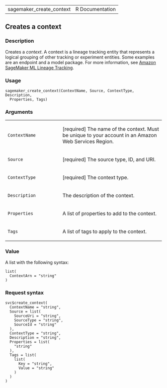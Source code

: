 <table style="width: 100%;">
<tbody>
<tr class="odd">
<td>sagemaker_create_context</td>
<td style="text-align: right;">R Documentation</td>
</tr>
</tbody>
</table>

## Creates a context

### Description

Creates a *context*. A context is a lineage tracking entity that
represents a logical grouping of other tracking or experiment entities.
Some examples are an endpoint and a model package. For more information,
see [Amazon SageMaker ML Lineage
Tracking](https://docs.aws.amazon.com/sagemaker/latest/dg/lineage-tracking.html).

### Usage

    sagemaker_create_context(ContextName, Source, ContextType, Description,
      Properties, Tags)

### Arguments

<table>
<colgroup>
<col style="width: 35%" />
<col style="width: 65%" />
</colgroup>
<tbody>
<tr class="odd">
<td><code
id="sagemaker_create_context_:_ContextName">ContextName</code></td>
<td><p>[required] The name of the context. Must be unique to your
account in an Amazon Web Services Region.</p></td>
</tr>
<tr class="even">
<td><code id="sagemaker_create_context_:_Source">Source</code></td>
<td><p>[required] The source type, ID, and URI.</p></td>
</tr>
<tr class="odd">
<td><code
id="sagemaker_create_context_:_ContextType">ContextType</code></td>
<td><p>[required] The context type.</p></td>
</tr>
<tr class="even">
<td><code
id="sagemaker_create_context_:_Description">Description</code></td>
<td><p>The description of the context.</p></td>
</tr>
<tr class="odd">
<td><code
id="sagemaker_create_context_:_Properties">Properties</code></td>
<td><p>A list of properties to add to the context.</p></td>
</tr>
<tr class="even">
<td><code id="sagemaker_create_context_:_Tags">Tags</code></td>
<td><p>A list of tags to apply to the context.</p></td>
</tr>
</tbody>
</table>

### Value

A list with the following syntax:

    list(
      ContextArn = "string"
    )

### Request syntax

    svc$create_context(
      ContextName = "string",
      Source = list(
        SourceUri = "string",
        SourceType = "string",
        SourceId = "string"
      ),
      ContextType = "string",
      Description = "string",
      Properties = list(
        "string"
      ),
      Tags = list(
        list(
          Key = "string",
          Value = "string"
        )
      )
    )
